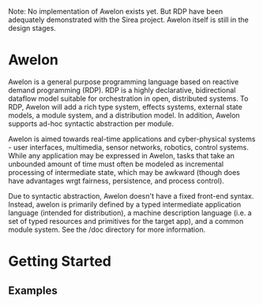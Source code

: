 Note: No implementation of Awelon exists yet. But RDP have been adequately demonstrated with the Sirea project. Awelon itself is still in the design stages. 

Awelon
======

Awelon is a general purpose programming language based on reactive demand programming (RDP). RDP is a highly declarative, bidirectional dataflow model suitable for orchestration in open, distributed systems. To RDP, Awelon will add a rich type system, effects systems, external state models, a module system, and a distribution model. In addition, Awelon supports ad-hoc syntactic abstraction per module.

Awelon is aimed towards real-time applications and cyber-physical systems - user interfaces, multimedia, sensor networks, robotics, control systems. While any application may be expressed in Awelon, tasks that take an unbounded amount of time must often be modeled as incremental processing of intermediate state, which may be awkward (though does have advantages wrgt fairness, persistence, and process control).

Due to syntactic abstraction, Awelon doesn't have a fixed front-end syntax. Instead, awelon is primarily defined by a typed intermediate application language (intended for distribution), a machine description language (i.e. a set of typed resources and primitives for the target app), and a common module system. See the /doc directory for more information.

Getting Started
===============

Examples
--------




